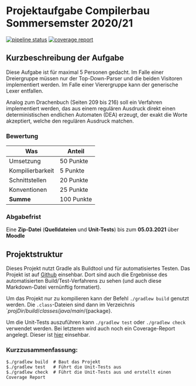 # Projektaufgabe Compilerbau Sommersemster 2020/21

[![pipeline status](https://gitlab.com/kiliankra/dhbw_compilerbau_SS20-21/badges/main/pipeline.svg)](https://github.com/Menkalian/dhbw_compilerbau_SS20-21)
[![coverage report](https://gitlab.com/kiliankra/dhbw_compilerbau_SS20-21/badges/main/coverage.svg)](https://github.com/Menkalian/dhbw_compilerbau_SS20-21)

## Kurzbeschreibung der Aufgabe

Diese Aufgabe ist für maximal 5 Personen gedacht. Im Falle einer Dreiergruppe müssen nur der Top-Down-Parser und die beiden Visitoren implementiert werden. Im Falle einer Vierergruppe kann der generische Lexer entfallen.

Analog zum Drachenbuch (Seiten 209 bis 216) soll ein Verfahren implementiert werden, das aus einem regulären Ausdruck direkt einen deterministischen endlichen Automaten (DEA) erzeugt, der exakt die Worte akzeptiert, welche den regulären Ausdruck matchen.

### Bewertung

|       Was        |   Anteil   |
|------------------|------------|
| Umsetzung        |  50 Punkte |
| Kompilierbarkeit |   5 Punkte |
| Schnittstellen   |  20 Punkte |
| Konventionen     |  25 Punkte |
| **Summe**        | 100 Punkte |

### Abgabefrist

Eine **Zip-Datei** (**Quelldateien** und **Unit-Tests**) bis zum **05.03.2021** über **Moodle**

## Projektstruktur

Dieses Projekt nutzt Gradle als Buildtool und für automatisiertes Testen. Das Projekt ist auf [Github](https://github.com/Menkalian/dhbw_compilerbau_SS20-21) einsehbar. Dort sind auch die Ergebnisse des automatisierten Build/Test-Verfahrens zu sehen (und auch diese Markdown-Datei vernünftig formatiert).

Um das Projekt nur zu kompilieren kann der Befehl `./gradlew build` genutzt werden. Die `.class`-Dateien sind dann im Verzeichnis `${projDir}/build/classes/java/main/${package}.

Um die Unit-Tests auszuführen kann `./gradlew test` oder `./gradlew check` verwendet werden. Bei letzteren wird auch noch ein Coverage-Report angelegt. Dieser ist [hier](build/reports/jacoco/test/html/index.html) einsehbar.

### Kurzzusammenfassung:

```shell
$./gradlew build  # Baut das Projekt
$./gradlew test   # Führt die Unit-Tests aus
$./gradlew check  # Führt die Unit-Tests aus und erstellt einen Coverage Report
````
